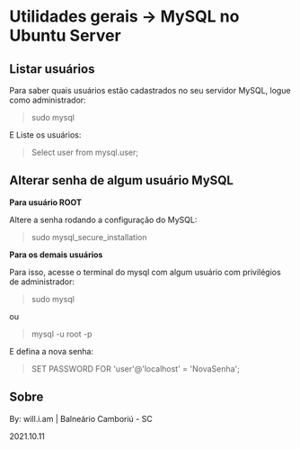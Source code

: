 # Utilidades gerais -> MySQL no Ubuntu Server

## Listar usuários

Para saber quais usuários estão cadastrados no seu servidor MySQL, logue como administrador:

> sudo mysql

E Liste os usuários:

> Select user from mysql.user;

## Alterar senha de algum usuário MySQL

**Para usuário ROOT**

Altere a senha rodando a configuração do MySQL:

> sudo mysql_secure_installation

**Para os demais usuários**

Para isso, acesse o terminal do mysql com algum usuário com privilégios de administrador:

> sudo mysql

ou

> mysql -u root -p

E defina a nova senha:

> SET PASSWORD FOR 'user'@'localhost' = 'NovaSenha';

## Sobre

By: will.i.am | Balneário Camboriú - SC

2021.10.11
